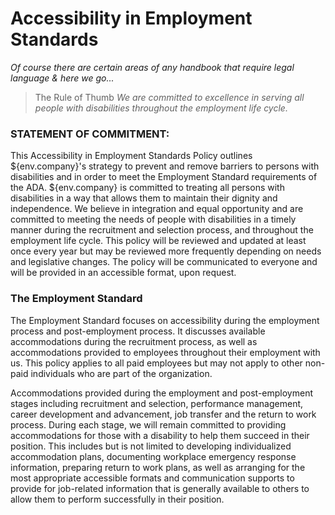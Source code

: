 
# Accessibility in Employment Standards
*Of course there are certain areas of any handbook that require legal language & here we go...*

> The Rule of Thumb
> *We are committed to excellence in serving all people with disabilities throughout the employment life cycle.*

### STATEMENT OF COMMITMENT:

This Accessibility in Employment Standards Policy outlines ${env.company}'s strategy to prevent and remove barriers to persons with disabilities and in order to meet the Employment Standard requirements of the ADA. ${env.company} is committed to treating all persons with disabilities in a way that allows them to maintain their dignity and independence. We believe in integration and equal opportunity and are committed to meeting the needs of people with disabilities in a timely manner during the recruitment and selection process, and throughout the employment life cycle. This policy will be reviewed and updated at least once every year but may be reviewed more frequently depending on needs and legislative changes. The policy will be communicated to everyone and will be provided in an accessible format, upon request.

### The Employment Standard

The Employment Standard focuses on accessibility during the employment process and post-employment process. It discusses available accommodations during the recruitment process, as well as accommodations provided to employees throughout their employment with us. This policy applies to all paid employees but may not apply to other non-paid individuals who are part of the organization.

Accommodations provided during the employment and post-employment stages including recruitment and selection, performance management, career development and advancement, job transfer and the return to work process. During each stage, we will remain committed to providing accommodations for those with a disability to help them succeed in their position. This includes but is not limited to developing individualized accommodation plans, documenting workplace emergency response information, preparing return to work plans, as well as arranging for the most appropriate accessible formats and communication supports to provide for job-related information that is generally available to others to allow them to perform successfully in their position.


